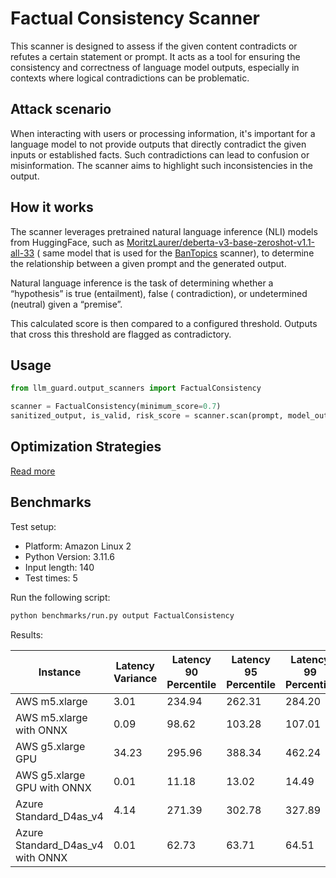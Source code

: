 # Factual Consistency Scanner

This scanner is designed to assess if the given content contradicts or refutes a certain statement or prompt. It acts as
a tool for ensuring the consistency and correctness of language model outputs, especially in contexts where logical
contradictions can be problematic.

## Attack scenario

When interacting with users or processing information, it's important for a language model to not provide outputs that
directly contradict the given inputs or established facts. Such contradictions can lead to confusion or misinformation.
The scanner aims to highlight such inconsistencies in the output.

## How it works

The scanner leverages pretrained natural language inference (NLI) models from HuggingFace, such
as [MoritzLaurer/deberta-v3-base-zeroshot-v1.1-all-33](https://huggingface.co/MoritzLaurer/deberta-v3-base-zeroshot-v1.1-all-33) (
same model that is used for the [BanTopics](./ban_topics.md) scanner), to determine the relationship between a given
prompt and the generated output.

Natural language inference is the task of determining whether a “hypothesis” is true (entailment), false (
contradiction), or undetermined (neutral) given a “premise”.

This calculated score is then compared to a configured threshold. Outputs that cross this threshold are flagged
as contradictory.

## Usage

```python
from llm_guard.output_scanners import FactualConsistency

scanner = FactualConsistency(minimum_score=0.7)
sanitized_output, is_valid, risk_score = scanner.scan(prompt, model_output)
```

## Optimization Strategies

[Read more](../get_started/optimization.md)

## Benchmarks

Test setup:

- Platform: Amazon Linux 2
- Python Version: 3.11.6
- Input length: 140
- Test times: 5

Run the following script:

```sh
python benchmarks/run.py output FactualConsistency
```

Results:

| Instance                         | Latency Variance | Latency 90 Percentile | Latency 95 Percentile | Latency 99 Percentile | Average Latency (ms) | QPS      |
|----------------------------------|------------------|-----------------------|-----------------------|-----------------------|----------------------|----------|
| AWS m5.xlarge                    | 3.01             | 234.94                | 262.31                | 284.20                | 180.00               | 777.78   |
| AWS m5.xlarge with ONNX          | 0.09             | 98.62                 | 103.28                | 107.01                | 89.00                | 1573.02  |
| AWS g5.xlarge GPU                | 34.23            | 295.96                | 388.34                | 462.24                | 110.70               | 1264.69  |
| AWS g5.xlarge GPU with ONNX      | 0.01             | 11.18                 | 13.02                 | 14.49                 | 7.42                 | 18879.18 |
| Azure Standard_D4as_v4           | 4.14             | 271.39                | 302.78                | 327.89                | 205.62               | 680.87   |
| Azure Standard_D4as_v4 with ONNX | 0.01             | 62.73                 | 63.71                 | 64.51                 | 59.82                | 2340.44  |
